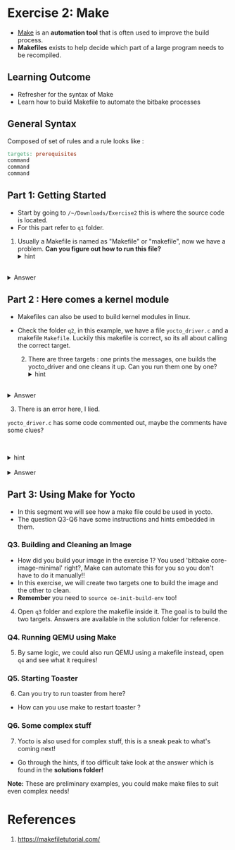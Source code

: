 # Exercise 2: Make 

- [Make](https://www.gnu.org/software/make/manual/make.html) is an **automation tool** that is often used to improve the build process.
- **Makefiles** exists to help decide which part of a large program needs to be recompiled.
## Learning Outcome

- Refresher for the syntax of  Make 
- Learn how to build Makefile to automate the bitbake processes
## General Syntax

Composed of set of rules and a rule looks like :
```Makefile
targets: prerequisites
command
command
command
```

## Part 1: Getting Started 

*  Start by going to `/~/Downloads/Exercise2` this is where the source code is located.
* For this part refer to `q1` folder.
1. Usually a Makefile is named as "Makefile" or "makefile", now we have a problem. 
   **Can you figure out how to run this file?**
   <details>
   <summary>hint</summary>
   How do you force a make file?  Maybe there's a flag?
</details>
   <details>
   <summary>Answer</summary>
   You can read a file as make file by using the `-f` flag.
   `make -f  notamakefile.mk`
   </details>


## Part 2 : Here comes a kernel module 

* Makefiles can also be used to build kernel modules in linux.
* Check the folder `q2`, in this example, we have a file `yocto_driver.c` and a makefile `Makefile`. Luckily this makefile is correct, so its all about calling the correct target.
   
  2. There are three targets :  one prints the messages, one builds the yocto_driver and one cleans it up. Can you run them one by one?
   <details>
   <summary>hint</summary>
 You can run a target by using `make target`
</details>
   <details>
   <summary>Answer</summary>
 The targets are `hello`, `build_kernel_module`,`clean`. Try to use make with it.
</details>
  
3. There is an error here, I lied.

`yocto_driver.c` has some code commented out, maybe the comments have some clues?

   <details>
   <summary>hint</summary>
 Makefile is okay, its the c code thats buggy. Read the comments
</details>
   <details>
   <summary>Answer</summary>
	- Uncomment the first three commented lines  LICENSE, AUTHOR and DESCRIPTION. 
	- Uncomment the last line and change the argument to yocto_driver_exit instead of robot_driver_exit
</details>

## Part 3: Using Make for Yocto 

- In this segment we will see how a make file could be used in yocto. 
- The question Q3-Q6 have some instructions and hints embedded in them. 
### Q3. Building and Cleaning an Image 

- How did you build your image in the  exercise 1? You used 'bitbake core-image-minimal' right?, Make can automate this for you so you don't have to do it manually!!
- In this exercise, we will create two targets one to build the image and the other to clean. 
- **Remember** you need to `source oe-init-build-env` too!
4. Open `q3` folder and explore the makefile inside it. The goal is to build the two targets.
   Answers are available in the solution folder for reference.

### Q4. Running QEMU using Make

5. By same logic, we could also run QEMU using a makefile instead, open `q4` and see what it requires!

### Q5. Starting Toaster

6. Can you try to run toaster from here? 
* How can you use make to restart toaster ?

### Q6. Some complex stuff

7. Yocto is also used for complex stuff, this is a sneak peak to what's coming next!
* Go through the hints, if too difficult take  look at the answer which is found in the **solutions folder!**

**Note:** These are preliminary examples, you could make make files to suit even complex needs! 
# References

1. https://makefiletutorial.com/

